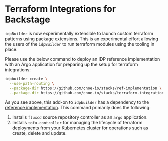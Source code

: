 # Terraform Integrations for Backstage

`idpBuilder` is now experimentally extensible to launch custom terraform patterns using package extensions. This is an experimental effort allowing the users of the `idpBuilder` to run terraform modules using the tooling in place.

Please use the below command to deploy an IDP reference implementation with an Argo application for preparing up the setup for terraform integrations:

```bash
idpbuilder create \
  --use-path-routing \
  --package-dir https://github.com/cnoe-io/stacks/ref-implementation \
  --package-dir https://github.com/cnoe-io/stacks/terraform-integrations
```

As you see above, this add-on to `idpbuilder` has a dependency to the [reference implementation](../ref-implementation/). This command primarily does the following:

1. Installs `fluxcd` source repository controller as an `argo` application.
2. Installs `tofu-controller` for managing the lifecycle of terraform deployments from your Kubernetes cluster for operations such as create, delete and update.
